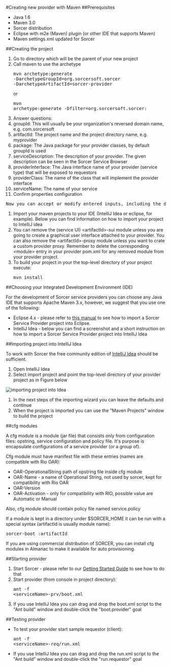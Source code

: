 #Creating new provider with Maven
##Prerequisites

- Java 1.6
- Maven 3.0
- Sorcer distribution
- Eclipse with m2e (Maven) plugin (or other IDE that supports Maven)
- Maven settings.xml updated for Sorcer

##Creating the project

1. Go to directory which will be the parent of your new project
1. Call maven to use the archetype <pre>mvn archetype:generate -DarchetypeGroupId=org.sorcersoft.sorcer -DarchetypeArtifactId=sorcer-provider</pre> or <pre>mvn archetype:generate -Dfilter=org.sorcersoft.sorcer:</pre>
1. Answer questions:
 1. groupId: This will usually be your organization's reversed domain name, e.g. com.sorcersoft
 1. artifactId: The project name and the project directory name, e.g. myprovider
 1. package: The Java package for your provider classes, by default groupId is used
 1. serviceDescription: The description of your provider. The given description can be seen in the Sorcer Service Browser
 1. providerInterface: The Java interface name of your provider (service type) that will be exposed to requestors
 1. providerClass: The name of the class that will implement the provider interface
 1. serviceName: The name of your service
1. Confirm properties configuration

 <pre>Now you can accept or modify entered inputs, including the default ones. If everything is OK, press Y.</pre>

1. Import your maven projects to your IDE (IntelliJ Idea or eclipse, for example). Below you can find information on how to import your project to IntelliJ idea
1. You can remove the (service UI) &lt;artifactId&gt;-sui module unless you are going to create a graphical user
                interface attached to your provider. You can also remove the &lt;artifactId&gt;-proxy module unless you want
                to crate a custom provider proxy. Remember to delete the corresponding &lt;module&gt; entry in your provider
                pom.xml for any removed module from your provider project.
1. To build your project in your the top-level directory of your project execute:
                    <pre>mvn install</pre>

##Choosing your Integrated Development Environment (IDE)

 For the development of Sorcer service providers you can choose any Java IDE that supports Apache Maven 3.x,
            however, we suggest that you use one of the following:

- Eclipse 4.x - please refer to [this manual](using-eclipse.html) to see how to import a Sorcer Service Provider project
                into Eclipse.
- IntelliJ Idea - below you can find a screenshot and a short instruction on how to import a Sorcer
                Service Provider project into IntelliJ Idea

##Importing project into IntelliJ Idea

 To work with Sorcer the free community edition of [IntelliJ Idea](http://www.jetbrains.com/idea/) should be sufficient.

1. Open IntelliJ Idea
1. Select import project and point the top-level directory of your provider project as in Figure below

 ![importing project into Idea](new-provider/importToIdea.png)

1. In the next steps of the importing wizard you can leave the defaults and continue
1. When the project is imported you can use the "Maven Projects" window to build the project

##cfg modules

A cfg module is a module (jar file) that consists only from configuration files: opstring, service configuration and policy file. It's purpose is encapsulate configurations of a service provider (or a group of).

Cfg module must have manifest file with these entries (names are compatible with Rio OAR):
- OAR-OperationalString path of opstring file inside cfg module
- OAR-Name - a name of Operational String, not used by sorcer, kept for compatibility with Rio OAR
- OAR-Version
- OAR-Activation - only for compatibility with RIO, possible value are Automatic or Manual

Also, cfg module should contain policy file named service.policy

If a module is kept in a directory under $SORCER_HOME it can be run with a special syntax (artifactId is usually module name):
<pre>sorcer-boot :artifactId</pre>

If you are using commercial distribution of SORCER, you can install cfg modules in Almanac to make it available for auto provisioning.

##Starting provider

1. Start Sorcer - please refer to our [Getting Started Guide](getting-started.html) to see how to do that
1. Start provider (from console in project directory):
                    <pre>ant -f &lt;serviceName&gt;-prv/boot.xml</pre>
1. If you use IntelliJ Idea you can drag and drop the boot.xml script to the "Ant build" window and double-click the "boot.provider" goal

##Testing provider

- To test your provider start sample requestor (client):
            <pre>ant -f &lt;serviceName&gt;-req/run.xml</pre>
- If you use IntelliJ Idea you can drag and drop the run.xml script to the "Ant build" window and double-click the "run.requestor" goal
